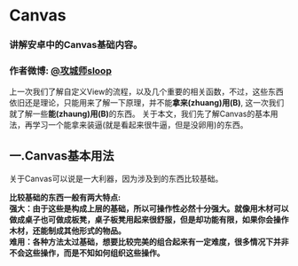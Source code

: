 # Canvas
### 讲解安卓中的Canvas基础内容。
### 作者微博: [@攻城师sloop](http://weibo.com/5459430586)

上一次我们了解自定义View的流程，以及几个重要的相关函数，不过，这些东西依旧还是理论，只能用来了解一下原理，并不能<b>拿来(zhuang)用(B)</b>, 这一次我们就了解一些<b>能(zhaung)用(B)</b>的东西。
关于本文，我们先了解Canvas的基本用法，再学习一个能拿来装逼(就是看起来很牛逼，但是没卵用)的东西。

## 一.Canvas基本用法
关于Canvas可以说是一大利器，因为涉及到的东西比较基础。

<b>比较基础的东西一般有两大特点:<br/>
强大：由于这些是构成上层的基础，所以可操作性必然十分强大。就像用木材可以做成桌子也可做成板凳，桌子板凳用起来很舒服，但是却功能有限，如果你会操作木材，还能制成其他形式的物品。<br/>
难用：各种方法太过基础，想要比较完美的组合起来有一定难度，很多情况下并非不会这些操作，而是不知如何组织这些操作。</b>


